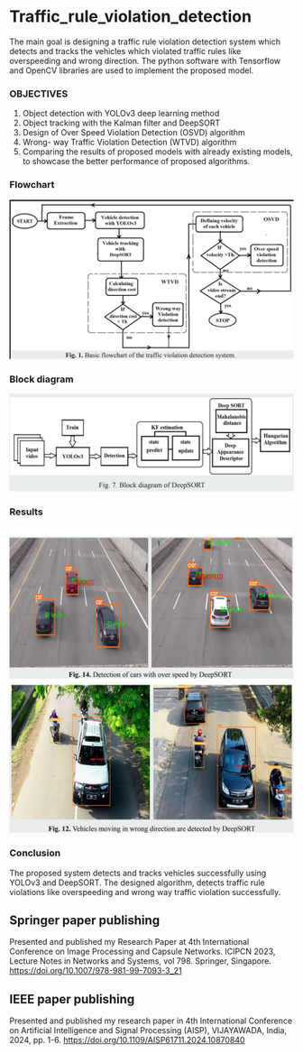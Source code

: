 # Traffic_rule_violation_detection
The main goal is designing a traffic rule violation detection system which detects and tracks the vehicles which violated traffic rules like overspeeding and wrong direction.
The python software with Tensorflow and OpenCV libraries are used to implement the proposed model.

### OBJECTIVES	
 1. Object detection with YOLOv3 deep learning method
 2. Object tracking with the Kalman filter and DeepSORT
 3. Design of Over Speed Violation Detection (OSVD) algorithm
 4. Wrong- way Traffic Violation Detection (WTVD) algorithm
 5. Comparing the results of proposed models with already existing models, to showcase the better performance of proposed algorithms.
### Flowchart
![flowchart](/flow.png)

### Block diagram
![DeepSORT](/blockdiag.png)

### Results
![speeding](/overspeed.png)
![wrongway](/wrongway.png)

### Conclusion
The proposed system detects and tracks vehicles successfully using YOLOv3 and DeepSORT. The designed algorithm, detects traffic rule violations like overspeeding and wrong way traffic violation successfully.

## Springer paper publishing
Presented and published my Research Paper at 4th International Conference on Image Processing and Capsule Networks. ICIPCN 2023, Lecture Notes in Networks and Systems, vol 798. Springer, Singapore.
https://doi.org/10.1007/978-981-99-7093-3_21
## IEEE paper publishing
Presented and published my research paper in 4th International Conference on Artificial Intelligence and Signal Processing (AISP), VIJAYAWADA, India, 2024, pp. 1-6.
https://doi.org/10.1109/AISP61711.2024.10870840
